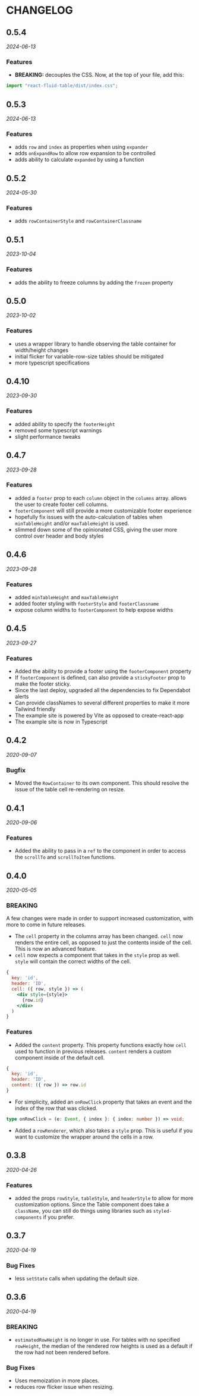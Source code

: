 # CHANGELOG

## 0.5.4

_2024-06-13_

### Features

- **BREAKING:** decouples the CSS. Now, at the top of your file, add this:
```jsx
import "react-fluid-table/dist/index.css";
```

## 0.5.3

_2024-06-13_

### Features

- adds `row` and `index` as properties when using `expander`
- adds `onExpandRow` to allow row expansion to be controlled
- adds ability to calculate `expanded` by using a function

## 0.5.2

_2024-05-30_

### Features

- adds `rowContainerStyle` and `rowContainerClassname`

## 0.5.1

_2023-10-04_

### Features

- adds the ability to freeze columns by adding the `frozen` property

## 0.5.0

_2023-10-02_

### Features

- uses a wrapper library to handle observing the table container for width/height changes
- initial flicker for variable-row-size tables should be mitigated
- more typescript specifications

## 0.4.10

_2023-09-30_

### Features

- added ability to specify the `footerHeight`
- removed some typescript warnings
- slight performance tweaks

## 0.4.7

_2023-09-28_

### Features

- added a `footer` prop to each `column` object in the `columns` array. allows the user to create footer cell columns.
- `footerComponent` will still provide a more customizable footer experience
- hopefully fix issues with the auto-calculation of tables when `minTableHeight` and/or `maxTableHeight` is used.
- slimmed down some of the opinionated CSS, giving the user more control over header and body styles

## 0.4.6

_2023-09-28_

### Features

- added `minTableHeight` and `maxTableHeight`
- added footer styling with `footerStyle` and `footerClassname`
- expose column widths to `footerComponent` to help expose widths

## 0.4.5

_2023-09-27_

### Features

- Added the ability to provide a footer using the `footerComponent` property
- If `footerComponent` is defined, can also provide a `stickyFooter` prop to make the footer sticky.
- Since the last deploy, upgraded all the dependencies to fix Dependabot alerts
- Can provide classNames to several different properties to make it more Tailwind friendly
- The example site is powered by Vite as opposed to create-react-app
- The example site is now in Typescript

## 0.4.2

_2020-09-07_

### Bugfix

- Moved the `RowContainer` to its own component. This should resolve the issue of the table cell re-rendering on resize.

## 0.4.1

_2020-09-06_

### Features

- Added the ability to pass in a `ref` to the component in order to access the `scrollTo` and `scrollToItem` functions.

## 0.4.0

_2020-05-05_

### BREAKING

A few changes were made in order to support increased customization, with more to come in future releases.

- The `cell` property in the columns array has been changed. `cell` now renders the entire cell, as opposed to just the contents inside of the cell. This is now an advanced feature.
- `cell` now expects a component that takes in the `style` prop as well. `style` will contain the correct widths of the cell.

```jsx
{
  key: 'id',
  header: 'ID',
  cell: ({ row, style }) => (
    <div style={style}>
      {row.id}
    </div>
  )
}
```

### Features

- Added the `content` property. This property functions exactly how `cell` used to function in previous releases. `content` renders a custom component inside of the default cell.

```jsx
{
  key: 'id',
  header: 'ID',
  content: ({ row }) => row.id
}
```

- For simplicity, added an `onRowClick` property that takes an event and the index of the row that was clicked.

```typescript
type onRowClick = (e: Event, { index }: { index: number }) => void;
```

- Added a `rowRenderer`, which also takes a `style` prop. This is useful if you want to customize the wrapper around the cells in a row.

## 0.3.8

_2020-04-26_

### Features

- added the props `rowStyle`, `tableStyle`, and `headerStyle` to allow for more customization options. Since the Table component does take a `className`, you can still do things using libraries such as `styled-components` if you prefer.

## 0.3.7

_2020-04-19_

### Bug Fixes

- less `setState` calls when updating the default size.

## 0.3.6

_2020-04-19_

### BREAKING

- `estimatedRowHeight` is no longer in use. For tables with no specified `rowHeight`, the median of the rendered row heights is used as a default if the row had not been rendered before.

### Bug Fixes

- Uses memoization in more places.
- reduces row flicker issue when resizing.
